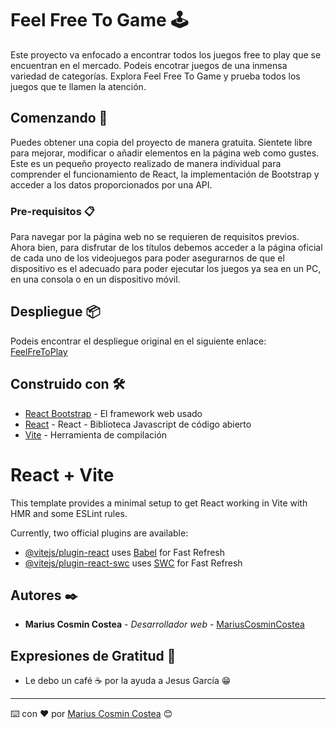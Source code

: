 # Feel Free To Game 🕹

Este proyecto va enfocado a encontrar todos los juegos free to play que se encuentran en el mercado. Podeis encotrar juegos de una inmensa variedad de categorías.
Explora Feel Free To Game y prueba todos los juegos que te llamen la atención.

## Comenzando 🚀

Puedes obtener una copia del proyecto de manera gratuita. Sientete libre para mejorar, modificar o añadir elementos en la página web como gustes. Este es un pequeño proyecto realizado de manera individual para 
comprender el funcionamiento de React, la implementación de Bootstrap y acceder a los datos proporcionados por una API.

### Pre-requisitos 📋

Para navegar por la página web no se requieren de requisitos previos. Ahora bien, para disfrutar de los títulos debemos acceder a la página oficial de cada uno de los videojuegos para poder
asegurarnos de que el dispositivo es el adecuado para poder ejecutar los juegos ya sea en un PC, en una consola o en un dispositivo móvil.


## Despliegue 📦

Podeis encontrar el despliegue original en el siguiente enlace: [FeelFreToPlay](http://www.dropwizard.io/1.0.2/docs/](https://vercel.com/marius-cosmin-costeas-projects/free-games)) 

## Construido con 🛠️

* [React Bootstrap](http://www.dropwizard.io/1.0.2/docs/](https://react-bootstrap.netlify.app/)) - El framework web usado
* [React](https://maven.apache.org/](https://es.react.dev/)) -  React - Biblioteca Javascript de código abierto 
* [Vite](https://rometools.github.io/rome/](https://vite.dev/)) - Herramienta de compilación


# React + Vite

This template provides a minimal setup to get React working in Vite with HMR and some ESLint rules.

Currently, two official plugins are available:

- [@vitejs/plugin-react](https://github.com/vitejs/vite-plugin-react/blob/main/packages/plugin-react/README.md) uses [Babel](https://babeljs.io/) for Fast Refresh
- [@vitejs/plugin-react-swc](https://github.com/vitejs/vite-plugin-react-swc) uses [SWC](https://swc.rs/) for Fast Refresh

## Autores ✒️

* **Marius Cosmin Costea** - *Desarrollador web* - [MariusCosminCostea](https://github.com/villanuevand](https://github.com/cosmincostea21))
  

## Expresiones de Gratitud 🎁

* Le debo un café ☕ por la ayuda a Jesus García 😁




---
⌨️ con ❤️ por [Marius Cosmin Costea](https://github.com/Villanuevand](https://github.com/villanuevand](https://github.com/cosmincostea21))) 😊

